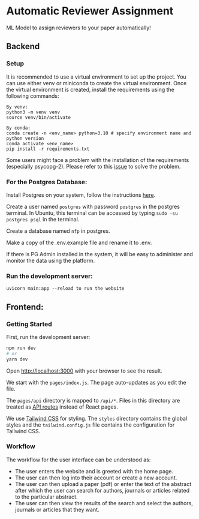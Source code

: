 # Automatic Reviewer Assignment

ML Model to assign reviewers to your paper automatically!

## Backend

### Setup

It is recommended to use a virtual environment to set up the project. You can use either venv or miniconda to create the virtual environment. Once the virtual environment is created, install the requirements using the following commands:

    By venv:
    python3 -m venv venv
    source venv/bin/activate

    By conda:
    conda create -n <env_name> python=3.10 # specify environment name and python version
    conda activate <env_name>
    pip install -r requirements.txt

Some users might face a problem with the installation of the requirements (especially psycopg-2). Please refer to this [issue](https://stackoverflow.com/questions/73088528/installing-pycopg2-gave-me-an-issue-in-ubuntu-22-4-pip3-version-22-2) to solve the problem.
    
### For the Postgres Database:

Install Postgres on your system, follow the instructions [here](https://www.postgresql.org/download/).

Create a user named `postgres` with password `postgres` in the postgres terminal. In Ubuntu, this terminal can be accessed by typing `sudo -su postgres psql` in the terminal.

Create a database named `nfp` in postgres.

Make a copy of the .env.example file and rename it to .env.

If there is PG Admin installed in the system, it will be easy to administer and monitor the data using the platform.

### Run the development server:

    uvicorn main:app --reload to run the website

    
## Frontend:

### Getting Started

First, run the development server:

```bash
npm run dev
# or
yarn dev
```

Open [http://localhost:3000](http://localhost:3000) with your browser to see the result.

We start with the `pages/index.js`. The page auto-updates as you edit the file.

The `pages/api` directory is mapped to `/api/*`. Files in this directory are treated as [API routes](https://nextjs.org/docs/api-routes/introduction) instead of React pages.

We use [Tailwind CSS](https://tailwindcss.com/) for styling. The `styles` directory contains the global styles and the `tailwind.config.js` file contains the configuration for Tailwind CSS.

### Workflow

The workflow for the user interface can be understood as:
- The user enters the website and is greeted with the home page.
- The user can then log into their account or create a new account.
- The user can then upload a paper (pdf) or enter the text of the abstract after which the user can search for authors, journals or articles related to the particular abstract.
- The user can then view the results of the search and select the authors, journals or articles that they want.
